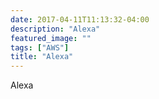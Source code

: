 ```yaml
---
date: 2017-04-11T11:13:32-04:00
description: "Alexa"
featured_image: ""
tags: ["AWS"]
title: "Alexa"
---
```


Alexa
